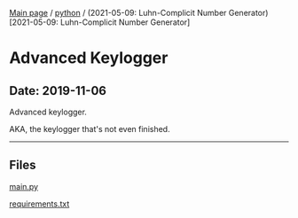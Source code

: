 [Main page](/) / [python](/python) / (2021-05-09: Luhn-Complicit Number Generator)[2021-05-09: Luhn-Complicit Number Generator]

# Advanced Keylogger

## Date: 2019-11-06

Advanced keylogger.

AKA, the keylogger that's not even finished.

-----

## Files

[main.py](main.py)

[requirements.txt](requirements.txt)